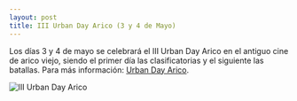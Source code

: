 ```yaml
---
layout: post
title: III Urban Day Arico (3 y 4 de Mayo)
---
```


Los días 3 y 4 de mayo se celebrará el III Urban Day Arico en el antiguo cine de arico viejo, siendo el primer día las clasificatorias y el siguiente las batallas. Para más información: [Urban Day Arico](https://www.facebook.com/urbandayarico/).

![III Urban Day Arico](https://scontent.ftfn1-1.fna.fbcdn.net/v/t1.0-9/56644928_2300770916860809_2232728303465136128_n.jpg?_nc_cat=103&_nc_ht=scontent.ftfn1-1.fna&oh=2d0c47b5db7c2af6601ed1e2016ad17a&oe=5D43BBCB)